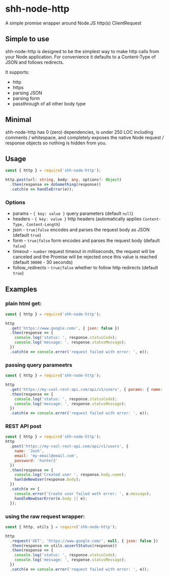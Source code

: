 # shh-node-http

A simple promise wrapper around Node.JS http(s) ClientRequest

## Simple to use

shh-node-http is designed to be the simplest way to make http calls from your Node application. For convenience it defaults to a Content-Type of JSON and follows redirects.

It supports:

- http
- https
- parsing JSON
- parsing form
- passthrough of all other body type

## Minimal

shh-node-http has 0 (zero) dependencies, is under 250 LOC including comments / whitespace, and completely exposes the native Node request / response objects so nothing is hidden from you.

## Usage

```ts
const { http } = require('shh-node-http');

http.post(url: string, body: any, options?: Object)
  .then(response => doSomething(response))
  .catch(e => handleError(e));
```

### Options

- params - `{ key: value }` query parameters (default `null`)
- headers - `{ key: value }` http headers (automatically applies `Content-Type, Content-Length`)
- json - `true|false` encodes and parses the request body as JSON (default `true`)
- form - `true|false` form encodes and parses the request body (default `false`)
- timeout - `number` request timeout in milliseconds, the request will be canceled and the Promise will be rejected once this value is reached (default `30000` - 30 seconds)
- follow_redirects - `true|false` whether to follow http redirects (default `true`)

## Examples

### plain html get:

```js
const { http } = require('shh-node-http');

http
  .get('https://www.google.com/', { json: false })
  .then(response => {
    console.log('status: ', response.statusCode);
    console.log('message: ', response.statusMessage);
  })
  .catch(e => console.error('request failed with error: ', e));
```

### passing query parameetrs

```js
const { http } = require('shh-node-http');

http
  .get('https://my-cool-rest-api.com/api/v1/users', { params: { name: 'Bob' } })
  .then(response => {
    console.log('status: ', response.statusCode);
    console.log('message: ', response.statusMessage);
  })
  .catch(e => console.error('request failed with error: ', e));
```

### REST API post

```js
const { http } = require('shh-node-http');
http
  .post('https://my-cool-rest-api.com/api/v1/users', {
    name: 'Josh',
    email: 'my-email@email.com',
    password: 'hunter2'
  })
  .then(response => {
    console.log('Created user ', response.body.name);
    hanldeNewUser(response.body);
  })
  .catch(e => {
    console.error('Create user failed woth error: ', e.message);
    handleNewUserError(e.body || e);
  });
```

### using the raw request wrapper:

```js
const { http, utils } = require('shh-node-http');

http
  .request('GET', 'https://www.google.com/', null, { json: false })
  .then(response => utils.assertStatus(response))
  .then(response => {
    console.log('status: ', response.statusCode);
    console.log('message: ', response.statusMessage);
  })
  .catch(e => console.error('request failed with error: ', e));
```

